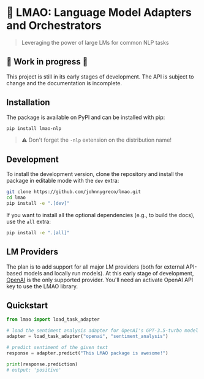 # 🙊 LMAO: **L**anguage **M**odel **A**dapters and **O**rchestrators
> Leveraging the power of large LMs for common NLP tasks

## 🚧 **Work in progress** 🚧
This project is still in its early stages of development. The API is subject to change and the documentation is incomplete.


## Installation
The package is available on PyPI and can be installed with pip:
```bash
pip install lmao-nlp
```
> ⚠️ Don't forget the `-nlp` extension on the distribution name!

## Development

To install the development version, clone the repository and install the package in editable mode with the `dev` extra:

```bash
git clone https://github.com/johnnygreco/lmao.git
cd lmao
pip install -e ".[dev]"
```

If you want to install all the optional dependencies (e.g., to build the docs), use the `all` extra:

```bash
pip install -e ".[all]"
```

## LM Providers
The plan is to add support for all major LM providers (both for external API-based models and locally run models). At this early stage of development, [OpenAI](https://platform.openai.com/) is the only supported provider. You'll need an activate OpenAI API key to use the LMAO library.


## Quickstart

```python
from lmao import load_task_adapter

# load the sentiment analysis adapter for OpenAI's GPT-3.5-turbo model
adapter = load_task_adapter("openai", "sentiment_analysis")

# predict sentiment of the given text
response = adapter.predict("This LMAO package is awesome!")

print(response.prediction)
# output: 'positive'
```
